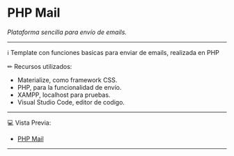 # PHP Mail
_Plataforma sencilla para envío de emails._

----------------------------------------
ℹ Template con funciones basicas para enviar de emails, realizada en PHP

✏  Recursos utilizados: 
- Materialize, como framework CSS.
- PHP, para la funcionalidad de envío.
- XAMPP, localhost para pruebas.
- Visual Studio Code, editor de codigo.
-----------------------------------------
💻 Vista Previa:
- [PHP Mail](http://correo.eshost.com.ar/index.php)
----------------------------------------
